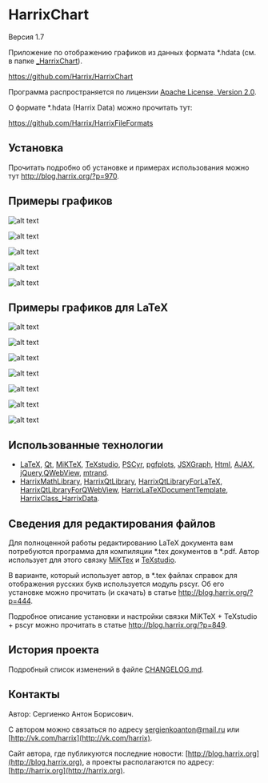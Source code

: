 HarrixChart
===========

Версия 1.7

Приложение по отображению графиков из данных формата *.hdata (см. в папке [_HarrixChart](../master/_HarrixChart)).

https://github.com/Harrix/HarrixChart

Программа распространяется по лицензии [Apache License, Version 2.0](../master/LICENSE.txt).

О формате *.hdata (Harrix Data) можно прочитать тут:

https://github.com/Harrix/HarrixFileFormats

Установка
---------

Прочитать подробно об установке и примерах использования можно тут http://blog.harrix.org/?p=970.

Примеры графиков
----------------

![alt text](../master/images/PointsAndLine.png "Пример показа PointsAndLine.hdata")

![alt text](../master/images/Line_2.png "Пример показа Line_2.hdata")

![alt text](../master/images/TwoIndependentLines.png "Пример показа TwoIndependentLines.hdata")

![alt text](../master/images/SeveralLines.png "Пример показа SeveralLines.hdata")

![alt text](../master/images/SeveralIndependentLines.png "Пример показа SeveralIndependentLines.hdata")

Примеры графиков для LaTeX
--------------------------

![alt text](../master/images/example2.png "Пример вывода")

![alt text](../master/images/example3.png "Пример вывода")

![alt text](../master/images/example4.png "Пример вывода")

![alt text](../master/images/example5.png "Пример вывода")

![alt text](../master/images/example6.png "Пример вывода")

![alt text](../master/images/example7.png "Пример вывода")

![alt text](../master/images/example8.png "Пример вывода")

Использованные технологии
-------------------------

- [LaTeX](http://ru.wikipedia.org/wiki/LaTeX), [Qt](http://qt-project.org/), [MiKTeX](http://miktex.org/), [TeXstudio](http://texstudio.sourceforge.net/), [PSCyr](http://blog.harrix.org/?p=444), [pgfplots](http://pgfplots.sourceforge.net/), [JSXGraph](https://github.com/jsxgraph/jsxgraph), [Html](http://ru.wikipedia.org/wiki/HTML), [AJAX](http://ru.wikipedia.org/wiki/AJAX), [jQuery](http://jquery.com/),[QWebView](http://qt-project.org/doc/qt-5/qwebview.html), [mtrand](http://www.bedaux.net/mtrand/).
- [HarrixMathLibrary](https://github.com/Harrix/HarrixMathLibrary), [HarrixQtLibrary](https://github.com/Harrix/HarrixQtLibrary), [HarrixQtLibraryForLaTeX](https://github.com/Harrix/HarrixQtLibraryForLaTeX), [HarrixQtLibraryForQWebView](https://github.com/Harrix/HarrixQtLibraryForQWebView), [HarrixLaTeXDocumentTemplate](https://github.com/Harrix/HarrixLaTeXDocumentTemplate), [HarrixClass_HarrixData](https://github.com/Harrix/HarrixClass_HarrixData).

Сведения для редактирования файлов
----------------------------------

Для полноценной работы редактированию LaTeX документа вам потребуются программа для компиляции \*.tex документов в \*.pdf. Автор использует для этого связку [MiKTex](http://www.miktex.org/) и [TeXstudio](http://texstudio.sourceforge.net/). 

В варианте, который использует автор, в \*.tex файлах справок для отображения русских букв используется модуль pscyr. Об его установке можно прочитать (и скачать) в статье http://blog.harrix.org/?p=444.

Подробное описание установки и настройки связки MiKTeX + TeXstudio + pscyr можно прочитать в статье http://blog.harrix.org/?p=849.

История проекта
---------------

Подробный список изменений в файле [CHANGELOG.md](../master/CHANGELOG.md).

Контакты
--------

Автор: Сергиенко Антон Борисович.

С автором можно связаться по адресу [sergienkoanton@mail.ru](mailto:sergienkoanton@mail.ru) или  [http://vk.com/harrix](http://vk.com/harrix).

Сайт автора, где публикуются последние новости: [http://blog.harrix.org](http://blog.harrix.org), а проекты располагаются по адресу: [http://harrix.org](http://harrix.org).